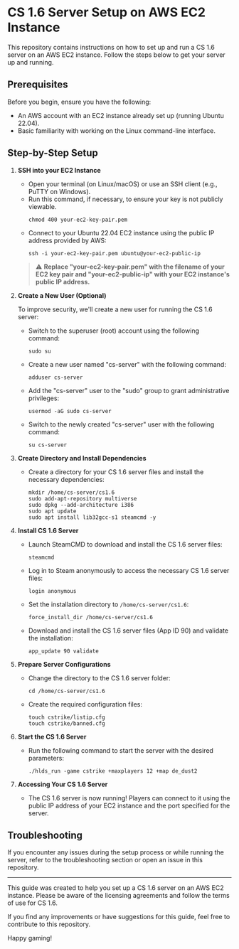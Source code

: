 # CS 1.6 Server Setup on AWS EC2 Instance

This repository contains instructions on how to set up and run a CS 1.6 server on an AWS EC2 instance. Follow the steps below to get your server up and running.

## Prerequisites

Before you begin, ensure you have the following:

- An AWS account with an EC2 instance already set up (running Ubuntu 22.04).
- Basic familiarity with working on the Linux command-line interface.

## Step-by-Step Setup

1. **SSH into your EC2 Instance**

   - Open your terminal (on Linux/macOS) or use an SSH client (e.g., PuTTY on Windows).
   - Run this command, if necessary, to ensure your key is not publicly viewable.
     ```
     chmod 400 your-ec2-key-pair.pem
     ```
   - Connect to your Ubuntu 22.04 EC2 instance using the public IP address provided by AWS:
     ```
     ssh -i your-ec2-key-pair.pem ubuntu@your-ec2-public-ip
     ```

   > :warning: **Replace "your-ec2-key-pair.pem" with the filename of your EC2 key pair and "your-ec2-public-ip" with your EC2 instance's public IP address.**

  
2. **Create a New User (Optional)**

   To improve security, we'll create a new user for running the CS 1.6 server:

   - Switch to the superuser (root) account using the following command:
     ```
     sudo su
     ```

   - Create a new user named "cs-server" with the following command:
     ```
     adduser cs-server
     ```

   - Add the "cs-server" user to the "sudo" group to grant administrative privileges:
     ```
     usermod -aG sudo cs-server
     ```

   - Switch to the newly created "cs-server" user with the following command:
     ```
     su cs-server
     ```

3. **Create Directory and Install Dependencies**

   - Create a directory for your CS 1.6 server files and install the necessary dependencies:
     ```
     mkdir /home/cs-server/cs1.6
     sudo add-apt-repository multiverse
     sudo dpkg --add-architecture i386
     sudo apt update
     sudo apt install lib32gcc-s1 steamcmd -y
     ```

4. **Install CS 1.6 Server**

   - Launch SteamCMD to download and install the CS 1.6 server files:
     ```
     steamcmd
     ```

   - Log in to Steam anonymously to access the necessary CS 1.6 server files:
     ```
     login anonymous
     ```

   - Set the installation directory to `/home/cs-server/cs1.6`:
     ```
     force_install_dir /home/cs-server/cs1.6
     ```

   - Download and install the CS 1.6 server files (App ID 90) and validate the installation:
     ```
     app_update 90 validate
     ```

5. **Prepare Server Configurations**

   - Change the directory to the CS 1.6 server folder:
     ```
     cd /home/cs-server/cs1.6
     ```

   - Create the required configuration files:
     ```
     touch cstrike/listip.cfg
     touch cstrike/banned.cfg
     ```

6. **Start the CS 1.6 Server**

   - Run the following command to start the server with the desired parameters:
     ```
     ./hlds_run -game cstrike +maxplayers 12 +map de_dust2
     ```

7. **Accessing Your CS 1.6 Server**

   - The CS 1.6 server is now running! Players can connect to it using the public IP address of your EC2 instance and the port specified for the server.

## Troubleshooting

If you encounter any issues during the setup process or while running the server, refer to the troubleshooting section or open an issue in this repository.

---

This guide was created to help you set up a CS 1.6 server on an AWS EC2 instance. Please be aware of the licensing agreements and follow the terms of use for CS 1.6.

If you find any improvements or have suggestions for this guide, feel free to contribute to this repository.

Happy gaming!
